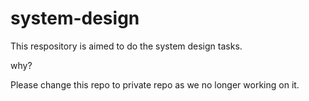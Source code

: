 # system-design

This respository is aimed to do the system design tasks.

why?

Please change this repo to private repo as we no longer working on it.
